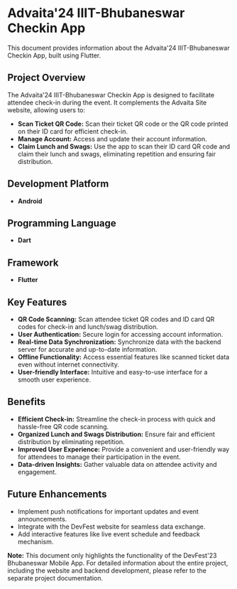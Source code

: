 # Advaita'24 IIIT-Bhubaneswar Checkin App

This document provides information about the Advaita'24 IIIT-Bhubaneswar Checkin App, built using Flutter.

## Project Overview

The Advaita'24 IIIT-Bhubaneswar Checkin App is designed to facilitate attendee check-in during the event. It complements the Advaita Site website, allowing users to:

- **Scan Ticket QR Code:** Scan their ticket QR code or the QR code printed on their ID card for efficient check-in.
- **Manage Account:** Access and update their account information.
- **Claim Lunch and Swags:** Use the app to scan their ID card QR code and claim their lunch and swags, eliminating repetition and ensuring fair distribution.

## Development Platform

- **Android**

## Programming Language

- **Dart**

## Framework

- **Flutter**

## Key Features

- **QR Code Scanning:** Scan attendee ticket QR codes and ID card QR codes for check-in and lunch/swag distribution.
- **User Authentication:** Secure login for accessing account information.
- **Real-time Data Synchronization:** Synchronize data with the backend server for accurate and up-to-date information.
- **Offline Functionality:** Access essential features like scanned ticket data even without internet connectivity.
- **User-friendly Interface:** Intuitive and easy-to-use interface for a smooth user experience.

## Benefits

- **Efficient Check-in:** Streamline the check-in process with quick and hassle-free QR code scanning.
- **Organized Lunch and Swags Distribution:** Ensure fair and efficient distribution by eliminating repetition.
- **Improved User Experience:** Provide a convenient and user-friendly way for attendees to manage their participation in the event.
- **Data-driven Insights:** Gather valuable data on attendee activity and engagement.

## Future Enhancements

- Implement push notifications for important updates and event announcements.
- Integrate with the DevFest website for seamless data exchange.
- Add interactive features like live event schedule and feedback mechanism.

**Note:** This document only highlights the functionality of the DevFest'23 Bhubaneswar Mobile App. For detailed information about the entire project, including the website and backend development, please refer to the separate project documentation.
